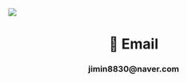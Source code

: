 <img src="https://capsule-render.vercel.app/api?type=waving&color=auto&height=300&section=header&text=CHA%20JIMIN&fontSize=90" />


<br>
<div align=center><h1>📢 Email</h1></div>
<div align=center> 
  <h3> jimin8830@naver.com </h3>
</div>

